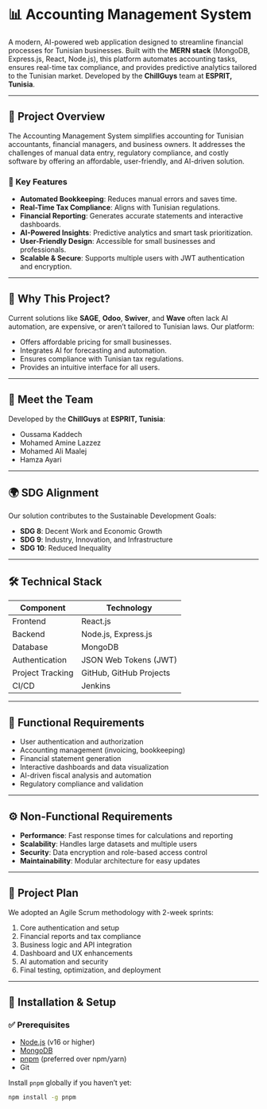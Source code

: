 # 📊 Accounting Management System

A modern, AI-powered web application designed to streamline financial processes for Tunisian businesses. Built with the **MERN stack** (MongoDB, Express.js, React, Node.js), this platform automates accounting tasks, ensures real-time tax compliance, and provides predictive analytics tailored to the Tunisian market. Developed by the **ChillGuys** team at **ESPRIT, Tunisia**.

---

## 🚀 Project Overview

The Accounting Management System simplifies accounting for Tunisian accountants, financial managers, and business owners. It addresses the challenges of manual data entry, regulatory compliance, and costly software by offering an affordable, user-friendly, and AI-driven solution.

### 🌟 Key Features

- **Automated Bookkeeping**: Reduces manual errors and saves time.  
- **Real-Time Tax Compliance**: Aligns with Tunisian regulations.  
- **Financial Reporting**: Generates accurate statements and interactive dashboards.  
- **AI-Powered Insights**: Predictive analytics and smart task prioritization.  
- **User-Friendly Design**: Accessible for small businesses and professionals.  
- **Scalable & Secure**: Supports multiple users with JWT authentication and encryption.

---

## 🎯 Why This Project?

Current solutions like **SAGE**, **Odoo**, **Swiver**, and **Wave** often lack AI automation, are expensive, or aren’t tailored to Tunisian laws. Our platform:

- Offers affordable pricing for small businesses.  
- Integrates AI for forecasting and automation.  
- Ensures compliance with Tunisian tax regulations.  
- Provides an intuitive interface for all users.

---

## 👥 Meet the Team

Developed by the **ChillGuys** at **ESPRIT, Tunisia**:

- Oussama Kaddech  
- Mohamed Amine Lazzez  
- Mohamed Ali Maalej  
- Hamza Ayari

---

## 🌍 SDG Alignment

Our solution contributes to the Sustainable Development Goals:

- **SDG 8**: Decent Work and Economic Growth  
- **SDG 9**: Industry, Innovation, and Infrastructure  
- **SDG 10**: Reduced Inequality

---

## 🛠️ Technical Stack

| Component        | Technology               |
|------------------|---------------------------|
| Frontend         | React.js                  |
| Backend          | Node.js, Express.js       |
| Database         | MongoDB                   |
| Authentication   | JSON Web Tokens (JWT)     |
| Project Tracking | GitHub, GitHub Projects   |
| CI/CD            | Jenkins                   |

---

## 🔧 Functional Requirements

- User authentication and authorization  
- Accounting management (invoicing, bookkeeping)  
- Financial statement generation  
- Interactive dashboards and data visualization  
- AI-driven fiscal analysis and automation  
- Regulatory compliance and validation

---

## ⚙️ Non-Functional Requirements

- **Performance**: Fast response times for calculations and reporting  
- **Scalability**: Handles large datasets and multiple users  
- **Security**: Data encryption and role-based access control  
- **Maintainability**: Modular architecture for easy updates

---

## 📅 Project Plan

We adopted an Agile Scrum methodology with 2-week sprints:

1. Core authentication and setup  
2. Financial reports and tax compliance  
3. Business logic and API integration  
4. Dashboard and UX enhancements  
5. AI automation and security  
6. Final testing, optimization, and deployment

---

## 🧩 Installation & Setup

### ✅ Prerequisites

- [Node.js](https://nodejs.org/) (v16 or higher)  
- [MongoDB](https://www.mongodb.com/)  
- [pnpm](https://pnpm.io/) (preferred over npm/yarn)  
- Git

Install `pnpm` globally if you haven’t yet:

```bash
npm install -g pnpm
